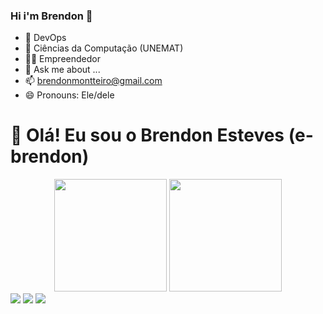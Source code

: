 ### Hi i'm Brendon  👋

- 🐧 DevOps
- 🌱 Ciências da Computação (UNEMAT)
- 🧑‍💼 Empreendedor
- 💬 Ask me about ...
- 📫 brendonmontteiro@gmail.com
- 😄 Pronouns: Ele/dele
  
# 👋 Olá! Eu sou o Brendon Esteves (e-brendon)

<div align="center">
  <img height="180em" src="https://github-readme-stats.vercel.app/api?username=e-brendon&show_icons=true&theme=github_dark&count_private=true&hide_border=true&include_all_commits=true"/>
  <img height="180em" src="https://github-readme-stats.vercel.app/api/top-langs/?username=e-brendon&layout=compact&langs_count=10&theme=github_dark&hide_border=true"/>
</div>
<div> 
  <a href="https://www.instagram.com/brendon_esteves/" target="_blank"><img src="https://img.shields.io/badge/-Instagram-%23E4405F?style=for-the-badge&logo=instagram&logoColor=white" target="_blank"></a>
  <a href = "mailto:brendonmontteiro@gmail.com"><img src="https://img.shields.io/badge/-Gmail-%23333?style=for-the-badge&logo=gmail&logoColor=white" target="_blank"></a>
  <a href="https://www.linkedin.com/in/brendon-henrique-monteiro-esteves/" target="_blank"><img src="https://img.shields.io/badge/-LinkedIn-%230077B5?style=for-the-badge&logo=linkedin&logoColor=white" target="_blank"></a> 
 
</div>
